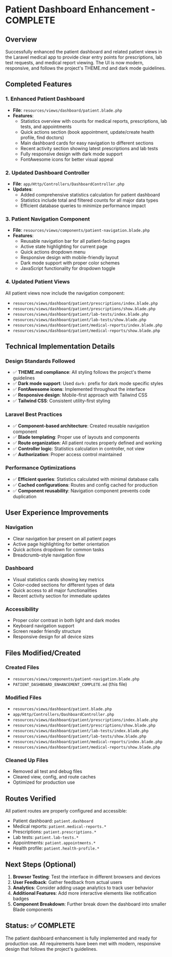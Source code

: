 # Patient Dashboard Enhancement - COMPLETE

## Overview
Successfully enhanced the patient dashboard and related patient views in the Laravel medical app to provide clear entry points for prescriptions, lab test requests, and medical report viewing. The UI is now modern, responsive, and follows the project's THEME.md and dark mode guidelines.

## Completed Features

### 1. Enhanced Patient Dashboard
- **File**: `resources/views/dashboard/patient.blade.php`
- **Features**:
  - Statistics overview with counts for medical reports, prescriptions, lab tests, and appointments
  - Quick actions section (book appointment, update/create health profile, find doctors)
  - Main dashboard cards for easy navigation to different sections
  - Recent activity section showing latest prescriptions and lab tests
  - Fully responsive design with dark mode support
  - FontAwesome icons for better visual appeal

### 2. Updated Dashboard Controller
- **File**: `app/Http/Controllers/DashboardController.php`
- **Updates**:
  - Added comprehensive statistics calculation for patient dashboard
  - Statistics include total and filtered counts for all major data types
  - Efficient database queries to minimize performance impact

### 3. Patient Navigation Component
- **File**: `resources/views/components/patient-navigation.blade.php`
- **Features**:
  - Reusable navigation bar for all patient-facing pages
  - Active state highlighting for current page
  - Quick actions dropdown menu
  - Responsive design with mobile-friendly layout
  - Dark mode support with proper color schemes
  - JavaScript functionality for dropdown toggle

### 4. Updated Patient Views
All patient views now include the navigation component:
- `resources/views/dashboard/patient/prescriptions/index.blade.php`
- `resources/views/dashboard/patient/prescriptions/show.blade.php`
- `resources/views/dashboard/patient/lab-tests/index.blade.php`
- `resources/views/dashboard/patient/lab-tests/show.blade.php`
- `resources/views/dashboard/patient/medical-reports/index.blade.php`
- `resources/views/dashboard/patient/medical-reports/show.blade.php`

## Technical Implementation Details

### Design Standards Followed
- ✅ **THEME.md compliance**: All styling follows the project's theme guidelines
- ✅ **Dark mode support**: Used `dark:` prefix for dark mode specific styles
- ✅ **FontAwesome icons**: Implemented throughout the interface
- ✅ **Responsive design**: Mobile-first approach with Tailwind CSS
- ✅ **Tailwind CSS**: Consistent utility-first styling

### Laravel Best Practices
- ✅ **Component-based architecture**: Created reusable navigation component
- ✅ **Blade templating**: Proper use of layouts and components
- ✅ **Route organization**: All patient routes properly defined and working
- ✅ **Controller logic**: Statistics calculation in controller, not view
- ✅ **Authorization**: Proper access control maintained

### Performance Optimizations
- ✅ **Efficient queries**: Statistics calculated with minimal database calls
- ✅ **Cached configurations**: Routes and config cached for production
- ✅ **Component reusability**: Navigation component prevents code duplication

## User Experience Improvements

### Navigation
- Clear navigation bar present on all patient pages
- Active page highlighting for better orientation
- Quick actions dropdown for common tasks
- Breadcrumb-style navigation flow

### Dashboard
- Visual statistics cards showing key metrics
- Color-coded sections for different types of data
- Quick access to all major functionalities
- Recent activity section for immediate updates

### Accessibility
- Proper color contrast in both light and dark modes
- Keyboard navigation support
- Screen reader friendly structure
- Responsive design for all device sizes

## Files Modified/Created

### Created Files
- `resources/views/components/patient-navigation.blade.php`
- `PATIENT_DASHBOARD_ENHANCEMENT_COMPLETE.md` (this file)

### Modified Files
- `resources/views/dashboard/patient.blade.php`
- `app/Http/Controllers/DashboardController.php`
- `resources/views/dashboard/patient/prescriptions/index.blade.php`
- `resources/views/dashboard/patient/prescriptions/show.blade.php`
- `resources/views/dashboard/patient/lab-tests/index.blade.php`
- `resources/views/dashboard/patient/lab-tests/show.blade.php`
- `resources/views/dashboard/patient/medical-reports/index.blade.php`
- `resources/views/dashboard/patient/medical-reports/show.blade.php`

### Cleaned Up Files
- Removed all test and debug files
- Cleared view, config, and route caches
- Optimized for production use

## Routes Verified
All patient routes are properly configured and accessible:
- Patient dashboard: `patient.dashboard`
- Medical reports: `patient.medical-reports.*`
- Prescriptions: `patient.prescriptions.*`
- Lab tests: `patient.lab-tests.*`
- Appointments: `patient.appointments.*`
- Health profile: `patient.health-profile.*`

## Next Steps (Optional)
1. **Browser Testing**: Test the interface in different browsers and devices
2. **User Feedback**: Gather feedback from actual users
3. **Analytics**: Consider adding usage analytics to track user behavior
4. **Additional Features**: Add more interactive elements like notification badges
5. **Component Breakdown**: Further break down the dashboard into smaller Blade components

## Status: ✅ COMPLETE
The patient dashboard enhancement is fully implemented and ready for production use. All requirements have been met with modern, responsive design that follows the project's guidelines.
